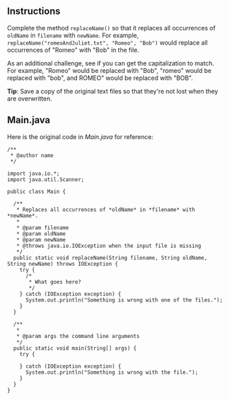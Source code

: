 ## Instructions

Complete the method `replaceName()` so that it replaces all occurrences of `oldName` in `filename` with `newName`. For example, `replaceName("romeoAndJuliet.txt", "Romeo", "Bob")` would replace all occurrences of "Romeo" with "Bob" in the file. 

As an additional challenge, see if you can get the capitalization to match. For example, "Romeo" would be replaced with "Bob", "romeo" would be replaced with "bob", and ROMEO" would be replaced with "BOB".

**Tip**: Save a copy of the original text files so that they're not lost when they are overwritten.

## Main.java

Here is the original code in *Main.java* for reference:

```
/**
 * @author name
 */
 
import java.io.*; 
import java.util.Scanner;

public class Main {

  /**
   * Replaces all occurrences of *oldName* in *filename* with *newName*.
   *
   * @param filename
   * @param oldName
   * @param newName
   * @throws java.io.IOException when the input file is missing
   */
  public static void replaceName(String filename, String oldName, String newName) throws IOException {
    try {
      /*
       * What goes here?
       */
    } catch (IOException exception) {
      System.out.println("Something is wrong with one of the files.");
    }
  }
    
  /**
   * 
   * @param args the command line arguments
   */
  public static void main(String[] args) {
    try {

    } catch (IOException exception) {
      System.out.println("Something is wrong with the file.");
    }
  }  
}

```